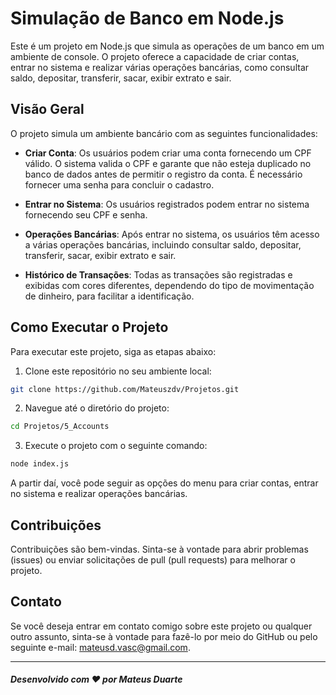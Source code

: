 # Simulação de Banco em Node.js

Este é um projeto em Node.js que simula as operações de um banco em um ambiente de console. O projeto oferece a capacidade de criar contas, entrar no sistema e realizar várias operações bancárias, como consultar saldo, depositar, transferir, sacar, exibir extrato e sair.

## Visão Geral

O projeto simula um ambiente bancário com as seguintes funcionalidades:

- **Criar Conta**: Os usuários podem criar uma conta fornecendo um CPF válido. O sistema valida o CPF e garante que não esteja duplicado no banco de dados antes de permitir o registro da conta. É necessário fornecer uma senha para concluir o cadastro.

- **Entrar no Sistema**: Os usuários registrados podem entrar no sistema fornecendo seu CPF e senha.

- **Operações Bancárias**: Após entrar no sistema, os usuários têm acesso a várias operações bancárias, incluindo consultar saldo, depositar, transferir, sacar, exibir extrato e sair.

- **Histórico de Transações**: Todas as transações são registradas e exibidas com cores diferentes, dependendo do tipo de movimentação de dinheiro, para facilitar a identificação.

## Como Executar o Projeto

Para executar este projeto, siga as etapas abaixo:

1. Clone este repositório no seu ambiente local:
   
```bash
git clone https://github.com/Mateuszdv/Projetos.git
```
2. Navegue até o diretório do projeto:

```bash
cd Projetos/5_Accounts
```

3. Execute o projeto com o seguinte comando:

```bash
node index.js
```

A partir daí, você pode seguir as opções do menu para criar contas, entrar no sistema e realizar operações bancárias.


## Contribuições

Contribuições são bem-vindas. Sinta-se à vontade para abrir problemas (issues) ou enviar solicitações de pull (pull requests) para melhorar o projeto.

## Contato

Se você deseja entrar em contato comigo sobre este projeto ou qualquer outro assunto, sinta-se à vontade para fazê-lo por meio do GitHub ou pelo seguinte e-mail: [mateusd.vasc@gmail.com](mailto:mateusd.vasc@gmail.com).

---

##### Desenvolvido com ❤️ por Mateus Duarte

